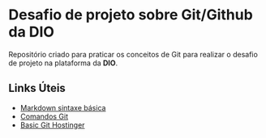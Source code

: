 # Desafio de projeto sobre Git/Github da DIO

Repositório criado para praticar os conceitos de Git para realizar o desafio de projeto na plataforma da **DIO**.

## Links Úteis

- [Markdown sintaxe básica](https://www.markdownguide.org/basic-syntax)
- [Comandos Git](https://comandosgit.github.io/)
- [Basic Git Hostinger](https://www.hostinger.com/tutorials/basic-git-commands)

